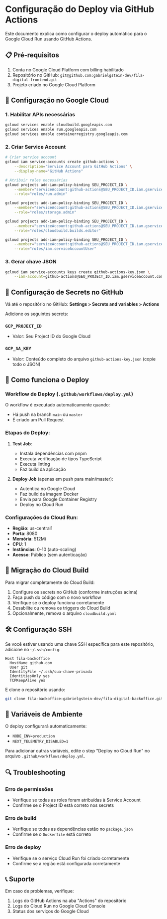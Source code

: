 # Configuração do Deploy via GitHub Actions

Este documento explica como configurar o deploy automático para o Google Cloud Run usando GitHub Actions.

## 📋 Pré-requisitos

1. Conta no Google Cloud Platform com billing habilitado
2. Repositório no GitHub: `git@github.com:gabrielgstein-dev/fila-digital-frontend.git`
3. Projeto criado no Google Cloud Platform

## 🔧 Configuração no Google Cloud

### 1. Habilitar APIs necessárias

```bash
gcloud services enable cloudbuild.googleapis.com
gcloud services enable run.googleapis.com
gcloud services enable containerregistry.googleapis.com
```

### 2. Criar Service Account

```bash
# Criar service account
gcloud iam service-accounts create github-actions \
    --description="Service Account para GitHub Actions" \
    --display-name="GitHub Actions"

# Atribuir roles necessárias
gcloud projects add-iam-policy-binding SEU_PROJECT_ID \
    --member="serviceAccount:github-actions@SEU_PROJECT_ID.iam.gserviceaccount.com" \
    --role="roles/run.admin"

gcloud projects add-iam-policy-binding SEU_PROJECT_ID \
    --member="serviceAccount:github-actions@SEU_PROJECT_ID.iam.gserviceaccount.com" \
    --role="roles/storage.admin"

gcloud projects add-iam-policy-binding SEU_PROJECT_ID \
    --member="serviceAccount:github-actions@SEU_PROJECT_ID.iam.gserviceaccount.com" \
    --role="roles/cloudbuild.builds.editor"

gcloud projects add-iam-policy-binding SEU_PROJECT_ID \
    --member="serviceAccount:github-actions@SEU_PROJECT_ID.iam.gserviceaccount.com" \
    --role="roles/iam.serviceAccountUser"
```

### 3. Gerar chave JSON

```bash
gcloud iam service-accounts keys create github-actions-key.json \
    --iam-account=github-actions@SEU_PROJECT_ID.iam.gserviceaccount.com
```

## 🔑 Configuração de Secrets no GitHub

Vá até o repositório no GitHub: **Settings > Secrets and variables > Actions**

Adicione os seguintes secrets:

### `GCP_PROJECT_ID`
- Valor: Seu Project ID do Google Cloud

### `GCP_SA_KEY`
- Valor: Conteúdo completo do arquivo `github-actions-key.json` (copie todo o JSON)

## 🚀 Como funciona o Deploy

### Workflow de Deploy (`.github/workflows/deploy.yml`)

O workflow é executado automaticamente quando:
- Há push na branch `main` ou `master`
- É criado um Pull Request

### Etapas do Deploy:

1. **Test Job**: 
   - Instala dependências com pnpm
   - Executa verificação de tipos TypeScript
   - Executa linting
   - Faz build da aplicação

2. **Deploy Job** (apenas em push para main/master):
   - Autentica no Google Cloud
   - Faz build da imagem Docker
   - Envia para Google Container Registry
   - Deploy no Cloud Run

### Configurações do Cloud Run:

- **Região**: us-central1
- **Porta**: 8080
- **Memória**: 512Mi
- **CPU**: 1
- **Instâncias**: 0-10 (auto-scaling)
- **Acesso**: Público (sem autenticação)

## 🔄 Migração do Cloud Build

Para migrar completamente do Cloud Build:

1. Configure os secrets no GitHub (conforme instruções acima)
2. Faça push do código com o novo workflow
3. Verifique se o deploy funciona corretamente
4. Desabilite ou remova os triggers do Cloud Build
5. Opcionalmente, remova o arquivo `cloudbuild.yaml`

## 🛠️ Configuração SSH

Se você estiver usando uma chave SSH específica para este repositório, adicione no `~/.ssh/config`:

```
Host fila-backoffice
  HostName github.com
  User git
  IdentityFile ~/.ssh/sua-chave-privada
  IdentitiesOnly yes
  TCPKeepAlive yes
```

E clone o repositório usando:
```bash
git clone fila-backoffice:gabrielgstein-dev/fila-digital-backoffice.git
```

## 📝 Variáveis de Ambiente

O deploy configurará automaticamente:
- `NODE_ENV=production`
- `NEXT_TELEMETRY_DISABLED=1`

Para adicionar outras variáveis, edite o step "Deploy no Cloud Run" no arquivo `.github/workflows/deploy.yml`.

## 🔍 Troubleshooting

### Erro de permissões
- Verifique se todas as roles foram atribuídas à Service Account
- Confirme se o Project ID está correto nos secrets

### Erro de build
- Verifique se todas as dependências estão no `package.json`
- Confirme se o `Dockerfile` está correto

### Erro de deploy
- Verifique se o serviço Cloud Run foi criado corretamente
- Confirme se a região está configurada corretamente

## 📞 Suporte

Em caso de problemas, verifique:
1. Logs do GitHub Actions na aba "Actions" do repositório
2. Logs do Cloud Run no Google Cloud Console
3. Status dos serviços do Google Cloud 